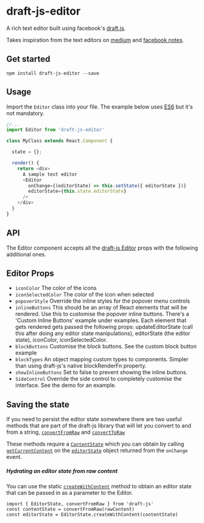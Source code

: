 # draft-js-editor
A rich text editor built using facebook's [draft.js](https://facebook.github.io/draft-js/). 


Takes inspiration from the text editors on [medium](http://medium.com) and 
[facebook notes](https://www.facebook.com/notes/).

## Get started
`npm install draft-js-editor --save`


## Usage

Import the `Editor` class into your file. The example below uses [ES6](https://babeljs.io/) but it's not mandatory.

```javascript
//...
import Editor from 'draft-js-editor'

class MyClass extends React.Component {

  state = {};

  render() {
    return <div>
      A sample text editor
      <Editor 
        onChange={(editorState) => this.setState({ editorState })}
        editorState={this.state.editorState}
      />
    </div>
  }
}
```

## API 

The Editor component accepts all the [draft-js Editor](https://facebook.github.io/draft-js/docs/api-reference-editor.html#content) props with the following additional ones.

## Editor Props

  - `iconColor` The color of the icons
  - `iconSelectedColor` The color of the icon when selected
  - `popoverStyle` Override the inline styles for the popover menu controls
  - `inlineButtons` This should be an array of React elements that will be rendered. Use this to customise the popover inline buttons. There's a 'Custom Inline Buttons' example under examples. Each element that gets rendered gets passed the following props: updateEditorState (call this after doing any editor state manipulations), editorState (the editor state), iconColor, iconSelectedColor.
  - `blockButtons` Customise the block buttons. See the custom block button example
  - `blockTypes` An object mapping custom types to components. Simpler than using draft-js's native blockRenderFn property.
  - `showInlineButtons` Set to false to prevent showing the inline buttons.
  - `SideControl` Override the side control to completely customise the interface. See the demo for an example.
  
## Saving the state

If you need to persist the editor state somewhere there are two useful methods that are part of the draft-js library that will let you convert to and from a string, [`convertFromRaw`](https://facebook.github.io/draft-js/docs/api-reference-data-conversion.html#convertfromraw) and [`convertToRaw`](https://facebook.github.io/draft-js/docs/api-reference-data-conversion.html#converttoraw)

These methods require a [`ContentState`](https://facebook.github.io/draft-js/docs/api-reference-content-state.html) which you can obtain by calling [`getCurrentContent`](https://facebook.github.io/draft-js/docs/api-reference-editor-state.html#getcurrentcontent) on the [`editorState`](https://facebook.github.io/draft-js/docs/api-reference-editor-state.html) object returned from the `onChange` event.

##### Hydrating an editor state from raw content

You can use the static [`createWithContent`](https://facebook.github.io/draft-js/docs/api-reference-editor-state.html#createwithcontent) method to obtain an editor state that can be passed in as a parameter to the Editor.

```
import { EditorState, convertFromRaw } from 'draft-js'
const contentState = convertFromRaw(rawContent)
const editorState = EditorState.createWithContent(contentState)
```




